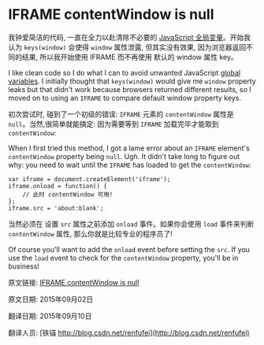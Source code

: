 IFRAME contentWindow is null
==


我钟爱简洁的代码, 一直在全力以赴清除不必要的 [JavaScript 全局变量](../26_Get_Global_Variable/Get_Global_Variable.md)。开始我认为 `keys(window)` 会使得 `window` 属性泄露, 但其实没有效果, 因为浏览器返回不同的结果, 所以我开始使用 IFRAME 而不再使用 默认的 window 属性 key。


I like clean code so I do what I can to avoid unwanted JavaScript [global variables](http://davidwalsh.name/global-variables-javascript).  I initially thought that `keys(window)` would give me `window` property leaks but that didn't work because browsers returned different results, so I moved on to using an `IFRAME` to compare default window property keys.



初次尝试时, 碰到了一个初级的错误:  `IFRAME` 元素的  `contentWindow` 属性是 `null`。当然,很简单就能搞定: 因为需要等到  `IFRAME`  加载完毕才能取到 `contentWindow`:


When I first tried this method, I got a lame error about an `IFRAME` element's `contentWindow` property being `null`.  Ugh.  It didn't take long to figure out why:  you need to wait until the `IFRAME` has loaded to get the `contentWindow`:


	var iframe = document.createElement('iframe');
	iframe.onload = function() {
		// 此时 contentWindow 可用!	
	};
	iframe.src = 'about:blank';


当然必须在 设置 `src` 属性之前添加 `onload` 事件。如果你会使用 `load` 事件来判断  `contentWindow` 属性, 那么你就是比较专业的程序员了!

Of course you'll want to add the `onload` event before setting the `src`.  If you use the `load` event to check for the `contentWindow` property, you'll be in business!



原文链接: [IFRAME contentWindow is null](http://davidwalsh.name/iframe-contentwindow-null)

原文日期: 2015年09月02日

翻译日期: 2015年09月10日

翻译人员: [铁锚 http://blog.csdn.net/renfufei](http://blog.csdn.net/renfufei)
